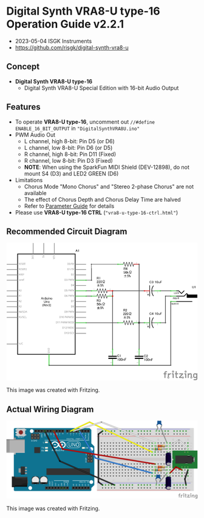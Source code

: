# Digital Synth VRA8-U type-16 Operation Guide v2.2.1

- 2023-05-04 ISGK Instruments
- <https://github.com/risgk/digital-synth-vra8-u>

## Concept

- **Digital Synth VRA8-U type-16**
    - Digital Synth VRA8-U Special Edition with 16-bit Audio Output

## Features

- To operate **VRA8-U type-16**, uncomment out `//#define ENABLE_16_BIT_OUTPUT` in `"DigitalSynthVRA8U.ino"`
- PWM Audio Out
    - L channel, high 8-bit: Pin D5 (or D6)
    - L channel, low 8-bit: Pin D6 (or D5)
    - R channel, high 8-bit: Pin D11 (Fixed)
    - R channel, low 8-bit: Pin D3 (Fixed)
    - **NOTE**: When using the SparkFun MIDI Shield (DEV-12898), do not mount S4 (D3) and LED2 GREEN (D6)
- Limitations
    - Chorus Mode "Mono Chorus" and "Stereo 2-phase Chorus" are not available
    - The effect of Chorus Depth and Chorus Delay Time are halved
    - Refer to [Parameter Guide](/VRA8-U-Parameter-Guide.md) for details
- Please use **VRA8-U type-16 CTRL** (`"vra8-u-type-16-ctrl.html"`)

## Recommended Circuit Diagram

![Recommended Circuit Diagram](./vra8-u-type-16-circuit-diagram.png)

This image was created with Fritzing.

## Actual Wiring Diagram

![Actual Wiring Diagram](./vra8-u-type-16-bread-board.png)

This image was created with Fritzing.
